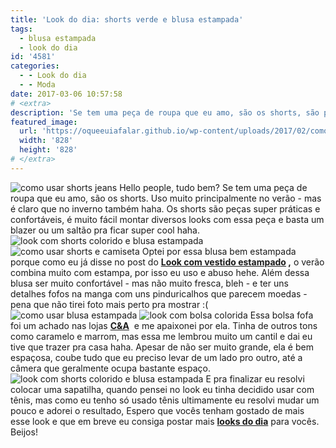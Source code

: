 ```yaml
---
title: 'Look do dia: shorts verde e blusa estampada'
tags:
  - blusa estampada
  - look do dia
id: '4581'
categories:
  - - Look do dia
  - - Moda
date: 2017-03-06 10:57:58
# <extra>
description: 'Se tem uma peça de roupa que eu amo, são os shorts, são peças super práticas e confortáveis, é muito fácil montar diversos looks e basta um blazer pra ficar'
featured_image: 
  url: 'https://oqueeuiafalar.github.io/wp-content/uploads/2017/02/como-usar-shorts-colorido-look.jpg'
  width: '828'
  height: '828'
# </extra>
---
```


![como usar shorts jeans](/wp-content/uploads/2017/02/look-shorts-verde-e-blusa-estampada.jpg) Hello people, tudo bem? Se tem uma peça de roupa que eu amo, são os shorts. Uso muito principalmente no verão - mas é claro que no inverno também haha. Os shorts são peças super práticas e confortáveis, é muito fácil montar diversos looks com essa peça e basta um blazer ou um saltão pra ficar super cool haha. ![look com shorts colorido e blusa estampada](/wp-content/uploads/2017/02/como-usar-shorts-colorido-look.jpg) ![como usar shorts e camiseta](/wp-content/uploads/2017/02/look-do-dia-shorts-verde-e-camiseta-estampada.jpg) Optei por essa blusa bem estampada porque como eu já disse no post do **[Look com vestido estampado](http://natalia.blog.br/look-dia-vestido-com-estampa-floral/) ,** o verão combina muito com estampa, por isso eu uso e abuso hehe. Além dessa blusa ser muito confortável - mas não muito fresca, bleh - e ter uns detalhes fofos na manga com uns pinduricalhos que parecem moedas - pena que não tirei foto mais perto pra mostrar :( ![como usar blusa estampada ](/wp-content/uploads/2017/02/look-com-shorts-verde-e-blusa-estampada-como-usar.jpg) ![look com bolsa colorida](/wp-content/uploads/2017/02/como-usar-bolsa-verde.jpg) Essa bolsa fofa foi um achado nas lojas [**C&A**](http://www.cea.com.br/)  e me apaixonei por ela. Tinha de outros tons como caramelo e marrom, mas essa me lembrou muito um cantil e dai eu tive que trazer pra casa haha. Apesar de não ser muito grande, ela é bem espaçosa, coube tudo que eu preciso levar de um lado pro outro, até a câmera que geralmente ocupa bastante espaço. ![look com shorts colorido e blusa estampada ](/wp-content/uploads/2017/02/como-usar-roupa-estampada.jpg) E pra finalizar eu resolvi colocar uma sapatilha, quando pensei no look eu tinha decidido usar com tênis, mas como eu tenho só usado tênis ultimamente eu resolvi mudar um pouco e adorei o resultado, Espero que vocês tenham gostado de mais esse look e que em breve eu consiga postar mais [**looks do dia**](http://natalia.blog.br/look-do-dia/) para vocês. Beijos!
